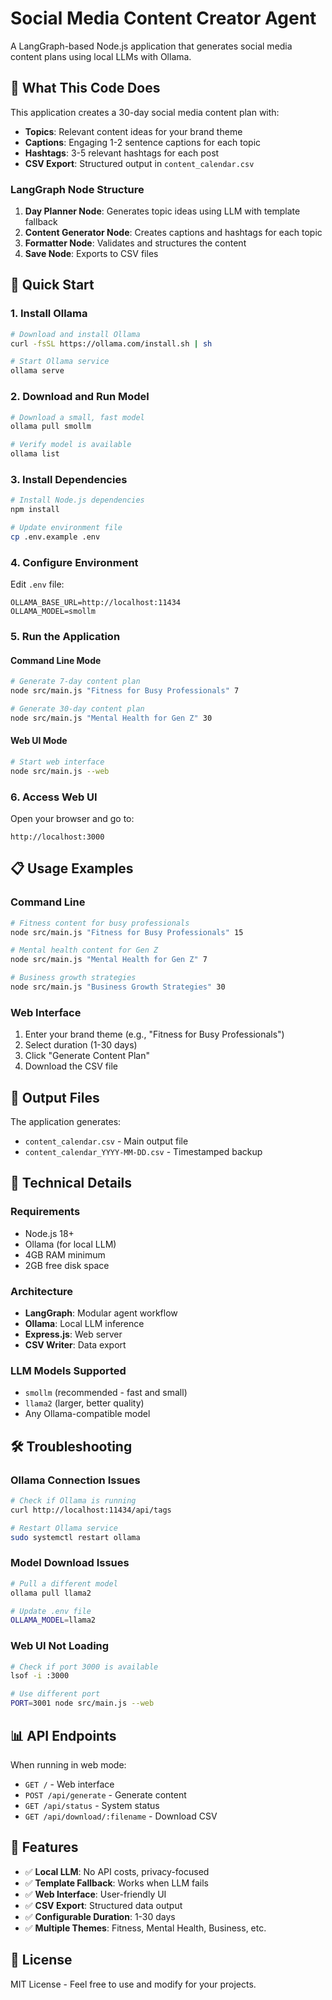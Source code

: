 # Social Media Content Creator Agent

A LangGraph-based Node.js application that generates social media content plans using local LLMs with Ollama.

## 🎯 What This Code Does

This application creates a 30-day social media content plan with:

* **Topics**: Relevant content ideas for your brand theme
* **Captions**: Engaging 1-2 sentence captions for each topic
* **Hashtags**: 3-5 relevant hashtags for each post
* **CSV Export**: Structured output in `content_calendar.csv`

### LangGraph Node Structure


1. **Day Planner Node**: Generates topic ideas using LLM with template fallback
2. **Content Generator Node**: Creates captions and hashtags for each topic
3. **Formatter Node**: Validates and structures the content
4. **Save Node**: Exports to CSV files

## 🚀 Quick Start

### 1. Install Ollama

```bash
# Download and install Ollama
curl -fsSL https://ollama.com/install.sh | sh

# Start Ollama service
ollama serve
```

### 2. Download and Run Model

```bash
# Download a small, fast model
ollama pull smollm

# Verify model is available
ollama list
```

### 3. Install Dependencies

```bash
# Install Node.js dependencies
npm install

# Update environment file
cp .env.example .env
```

### 4. Configure Environment

Edit `.env` file:

```env
OLLAMA_BASE_URL=http://localhost:11434
OLLAMA_MODEL=smollm
```

### 5. Run the Application

#### Command Line Mode

```bash
# Generate 7-day content plan
node src/main.js "Fitness for Busy Professionals" 7

# Generate 30-day content plan
node src/main.js "Mental Health for Gen Z" 30
```

#### Web UI Mode

```bash
# Start web interface
node src/main.js --web
```

### 6. Access Web UI

Open your browser and go to:

```
http://localhost:3000
```

## 📋 Usage Examples

### Command Line

```bash
# Fitness content for busy professionals
node src/main.js "Fitness for Busy Professionals" 15

# Mental health content for Gen Z
node src/main.js "Mental Health for Gen Z" 7

# Business growth strategies
node src/main.js "Business Growth Strategies" 30
```

### Web Interface


1. Enter your brand theme (e.g., "Fitness for Busy Professionals")
2. Select duration (1-30 days)
3. Click "Generate Content Plan"
4. Download the CSV file

## 📁 Output Files

The application generates:

* `content_calendar.csv` - Main output file
* `content_calendar_YYYY-MM-DD.csv` - Timestamped backup

## 🔧 Technical Details

### Requirements

* Node.js 18+
* Ollama (for local LLM)
* 4GB RAM minimum
* 2GB free disk space

### Architecture

* **LangGraph**: Modular agent workflow
* **Ollama**: Local LLM inference
* **Express.js**: Web server
* **CSV Writer**: Data export

### LLM Models Supported

* `smollm` (recommended - fast and small)
* `llama2` (larger, better quality)
* Any Ollama-compatible model

## 🛠️ Troubleshooting

### Ollama Connection Issues

```bash
# Check if Ollama is running
curl http://localhost:11434/api/tags

# Restart Ollama service
sudo systemctl restart ollama
```

### Model Download Issues

```bash
# Pull a different model
ollama pull llama2

# Update .env file
OLLAMA_MODEL=llama2
```

### Web UI Not Loading

```bash
# Check if port 3000 is available
lsof -i :3000

# Use different port
PORT=3001 node src/main.js --web
```

## 📊 API Endpoints

When running in web mode:

* `GET /` - Web interface
* `POST /api/generate` - Generate content
* `GET /api/status` - System status
* `GET /api/download/:filename` - Download CSV

## 🎯 Features

* ✅ **Local LLM**: No API costs, privacy-focused
* ✅ **Template Fallback**: Works when LLM fails
* ✅ **Web Interface**: User-friendly UI
* ✅ **CSV Export**: Structured data output
* ✅ **Configurable Duration**: 1-30 days
* ✅ **Multiple Themes**: Fitness, Mental Health, Business, etc.

## 📝 License

MIT License - Feel free to use and modify for your projects.